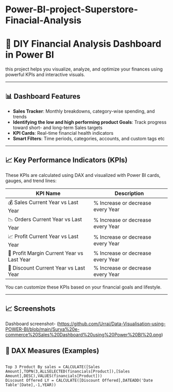 # Power-BI-project-Superstore-Finacial-Analysis
# 💸 DIY Financial Analysis Dashboard in Power BI
 this project helps you visualize, analyze, and optimize your finances using powerful KPIs and interactive visuals.

---

## 📊 Dashboard Features

- **Sales Tracker**: Monthly breakdowns, category-wise spending, and trends
- **Identifying the low and high performing product Goals**: Track progress toward short- and long-term Sales targets
- **KPI Cards**: Real-time financial health indicators
- **Smart Filters**: Time periods, categories, accounts, and custom tags etc

---

## 📈 Key Performance Indicators (KPIs)

These KPIs are calculated using DAX and visualized with Power BI cards, gauges, and trend lines:

| KPI Name              | Description                                          |
|-----------------------|--------------------------------------------------|
| 💰 Sales Current Year vs Last Year | % Increase or decrease every Year  |                  
| 📉 Orders Current Year vs Last Year  | % Increase or decrease every Year   |
| 📈 Profit Current Year vs Last Year      | % Increase or decrease every Year  |
| 🧾 Profit Margin Current Year vs Last Year    | % Increase or decrease every Year|
| 🏦 Discount Current Year vs Last Year    | % Increase or decrease every Year |

You can customize these KPIs based on your financial goals and lifestyle.

---
## 📈 Screenshots 

Dashboard screenshot- (https://github.com/Urrai/Data-Visualisation-using-POWER-BI/blob/main/Surya%20e-commerce%20Sales%20Dashboard%20using%20Power%20BI%20.png)
## 🧠 DAX Measures (Examples)


```DAX

Top 3 Product By sales = CALCULATE([Sales Amount],TOPN(3,ALLSELECTED(financials[Product]),[Sales Amount],DESC),VALUES(financials[Product]))
Discount Offered LY = CALCULATE([Discount Offered],DATEADD('Date Table'[Date],-1,YEAR))


